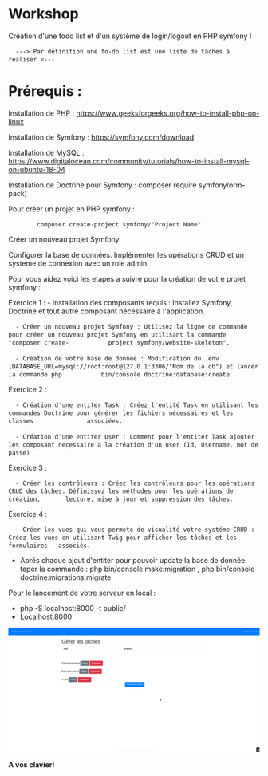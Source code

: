 # Workshop
Création d'une todo list et d'un système de login/logout en PHP symfony !


      ---> Par définition une to-do list est une liste de tâches à réaliser <---

# Prérequis :

Installation de PHP : https://www.geeksforgeeks.org/how-to-install-php-on-linux

Installation de Symfony : https://symfony.com/download

Installation de MySQL : https://www.digitalocean.com/community/tutorials/how-to-install-mysql-on-ubuntu-18-04 

Installation de Doctrine pour Symfony : composer require symfony/orm-pack)

Pour créer un projet en PHP symfony :
      
            composer create-project symfony/"Project Name"
      
Créer un nouveau projet Symfony.

Configurer la base de données.
Implémenter les opérations CRUD et un systeme de connexion avec un role admin.

Pour vous aidez voici les etapes a suivre pour la création de votre projet symfony : 

Exercice 1 :
      - Installation des composants requis : Installez Symfony, Doctrine et tout autre composant nécessaire à l'application.

      - Créer un nouveau projet Symfony : Utilisez la ligne de commande pour créer un nouveau projet Symfony en utilisant la commande "composer create-           project symfony/website-skeleton".

      - Création de votre base de donnée : Modification du .env (DATABASE_URL=mysql://root:root@127.0.1:3306/"Nom de la db") et lancer la commande php           bin/console doctrine:database:create

Exercice 2 :

      - Création d'une entiter Task : Créez l'entité Task en utilisant les commandes Doctrine pour générer les fichiers nécessaires et les classes               associées.
      
      - Création d'une entiter User : Comment pour l'entiter Task ajouter les composant necessaire a la création d'un user (Id, Username, mot de passe)

Exercice 3 :

      - Créer les contrôleurs : Créez les contrôleurs pour les opérations CRUD des tâches. Définissez les méthodes pour les opérations de création,       lecture, mise à jour et suppression des tâches.
      
Exercice 4 :

      - Créer les vues qui vous permete de visualité votre systéme CRUD : Créez les vues en utilisant Twig pour afficher les tâches et les formulaires   associés.

- Aprés chaque ajout d'entiter pour pouvoir update la base de donnée taper la commande : php bin/console make:migration , php bin/console doctrine:migrations:migrate

Pour le lancement de votre serveur en local : 
- php -S localhost:8000 -t public/
- Localhost:8000

![Screenshot](CRUD.png)

**A vos clavier!**
